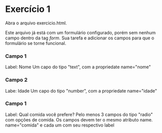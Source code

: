 # Exercício 1

Abra o arquivo exercicio.html.

Este arquivo já está com um formulário configurado, porém sem nenhum campo dentro da tag *form*. Sua tarefa e adicionar os campos para que o formulário se torne funcional.

### Campo 1
Label: Nome
Um capo do tipo "text", com a propriedate name="nome"

### Campo 2
Labe: Idade
Um capo do tipo "number", com a propriedate name="idade"

### Campo 1
Label: Qual comida você prefere?
Pelo menos 3 campos do tipo "radio" com opções de comida. Os campos devem ter o mesmo atributo name. name="comida" e cada um com seu respectivo label